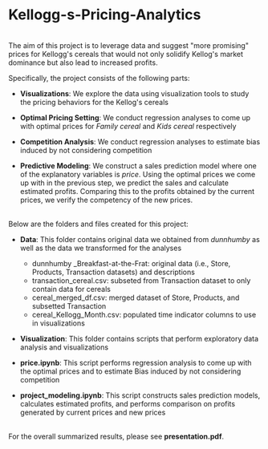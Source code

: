 # Kellogg-s-Pricing-Analytics
<br>
The aim of this project is to leverage data and suggest "more promising" prices for Kellogg's cereals that would not only solidify Kellog's market dominance but also lead to increased profits.<br>

Specifically, the project consists of the following parts:  

* **Visualizations**: We explore the data using visualization tools to study the pricing behaviors for the Kellog's cereals


* **Optimal Pricing Setting**: We conduct regression analyses to come up with optimal prices for *Family cereal* and *Kids cereal* respectively 

* **Competition Analysis**: We conduct regression analyses to estimate bias induced by not considering competition

* **Predictive Modeling**: We construct a sales prediction model where one of the explanatory variables is *price*. Using the optimal prices we come up with in the previous step, we predict the sales and calculate estimated profits. Comparing this to the profits obtained by the current prices, we verify the competency of the new prices. 


<br>
  Below are the folders and files created for this project: 
  <br>

* **Data**: This folder contains original data we obtained from *dunnhumby* as well as the data we transformed for the analyses  
  + dunnhumby _Breakfast-at-the-Frat: original data (i.e., Store, Products, Transaction datasets) and descriptions
  + transaction_cereal.csv: subseted from Transaction dataset to only contain data for cereals
  + cereal_merged_df.csv: merged dataset of Store, Products, and subsetted Transaction 
  + cereal_Kellogg_Month.csv: populated time indicator columns to use in visualizations  


* **Visualization**: This folder contains scripts that perform exploratory data analysis and visualizations

* **price.ipynb**: This script performs regression analysis to come up with the optimal prices and to estimate Bias induced by not considering competition

* **project_modeling.ipynb**: This script constructs sales prediction models, calculates estimated profits, and performs comparison on profits generated by current prices and new prices

<br>
For the overall summarized results, please see <b>presentation.pdf</b>. 
